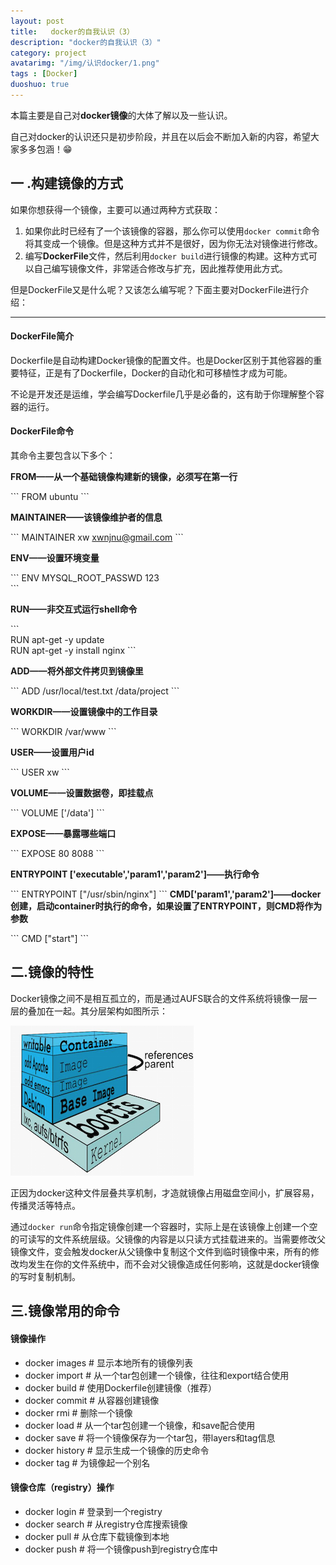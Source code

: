 ```yaml
---
layout: post
title:   docker的自我认识（3）
description: "docker的自我认识（3）"
category: project
avatarimg: "/img/认识docker/1.png"
tags : [Docker]
duoshuo: true
---
```

本篇主要是自己对**docker镜像**的大体了解以及一些认识。

自己对docker的认识还只是初步阶段，并且在以后会不断加入新的内容，希望大家多多包涵！😁

<!-- more -->

## 一 .构建镜像的方式
如果你想获得一个镜像，主要可以通过两种方式获取：

1. 如果你此时已经有了一个该镜像的容器，那么你可以使用`docker commit`命令将其变成一个镜像。但是这种方式并不是很好，因为你无法对镜像进行修改。                   
2. 编写**DockerFile**文件，然后利用`docker build`进行镜像的构建。这种方式可以自己编写镜像文件，非常适合修改与扩充，因此推荐使用此方式。     

但是DockerFile又是什么呢？又该怎么编写呢？下面主要对DockerFile进行介绍：

---
#### DockerFile简介

Dockerfile是自动构建Docker镜像的配置文件。也是Docker区别于其他容器的重要特征，正是有了Dockerfile，Docker的自动化和可移植性才成为可能。

不论是开发还是运维，学会编写Dockerfile几乎是必备的，这有助于你理解整个容器的运行。

#### DockerFile命令
其命令主要包含以下多个：

**FROM——从一个基础镜像构建新的镜像，必须写在第一行**

\`\`\`
FROM ubuntu
\`\`\`

**MAINTAINER——该镜像维护者的信息**

\`\`\`
MAINTAINER xw [xwnjnu@gmail.com][1]
\`\`\`

**ENV——设置环境变量**

\`\`\`
ENV MYSQL\_ROOT\_PASSWD 123  
\`\`\`

**RUN——非交互式运行shell命令**

\`\`\`  
RUN apt-get -y update       
RUN apt-get -y install nginx 
\`\`\`

**ADD——将外部文件拷贝到镜像里**

\`\`\`
ADD /usr/local/test.txt   /data/project
\`\`\`

**WORKDIR——设置镜像中的工作目录**

\`\`\`
WORKDIR  /var/www
\`\`\`

**USER——设置用户id**

\`\`\`
USER xw
\`\`\`

**VOLUME——设置数据卷，即挂载点**

\`\`\`
VOLUME ['/data']
\`\`\`

**EXPOSE——暴露哪些端口**

\`\`\`
EXPOSE 80 8088
\`\`\`

**ENTRYPOINT ['executable','param1','param2']——执行命令**

\`\`\`
ENTRYPOINT ["/usr/sbin/nginx"]
\`\`\`
**CMD['param1','param2']——docker创建，启动container时执行的命令，如果设置了ENTRYPOINT，则CMD将作为参数**

\`\`\`
CMD ["start"]
\`\`\`

## 二.镜像的特性
Docker镜像之间不是相互孤立的，而是通过AUFS联合的文件系统将镜像一层一层的叠加在一起。其分层架构如图所示：

![2][image-1]

正因为docker这种文件层叠共享机制，才造就镜像占用磁盘空间小，扩展容易，传播灵活等特点。

通过`docker run`命令指定镜像创建一个容器时，实际上是在该镜像上创建一个空的可读写的文件系统层级。父镜像的内容是以只读方式挂载进来的。当需要修改父镜像文件，变会触发docker从父镜像中复制这个文件到临时镜像中来，所有的修改均发生在你的文件系统中，而不会对父镜像造成任何影响，这就是docker镜像的写时复制机制。

## 三.镜像常用的命令
#### 镜像操作

+ docker images # 显示本地所有的镜像列表 
+ docker import # 从一个tar包创建一个镜像，往往和export结合使用   
+ docker build # 使用Dockerfile创建镜像（推荐）   
+ docker commit # 从容器创建镜像 
+ docker rmi # 删除一个镜像       
+ docker load # 从一个tar包创建一个镜像，和save配合使用     
+ docker save # 将一个镜像保存为一个tar包，带layers和tag信息            
+ docker history # 显示生成一个镜像的历史命令          
+ docker tag # 为镜像起一个别名         


#### 镜像仓库（registry）操作

+ docker login # 登录到一个registry        
+ docker search # 从registry仓库搜索镜像         
+ docker pull # 从仓库下载镜像到本地          
+ docker push # 将一个镜像push到registry仓库中     

[1]:	mailto:xwnjnu@gmail.com

[image-1]:	/img/%E8%AE%A4%E8%AF%86docker/5.png